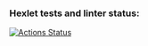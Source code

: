 ### Hexlet tests and linter status:
[![Actions Status](https://github.com/Ultra9/frontend-project-lvl1/workflows/hexlet-check/badge.svg)](https://github.com/Ultra9/frontend-project-lvl1/actions)